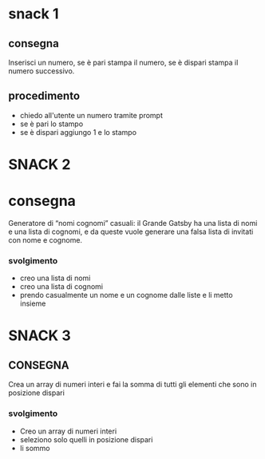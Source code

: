 # snack 1

## consegna

Inserisci un numero, se è pari stampa il numero, se è dispari stampa il numero successivo.

## procedimento

- chiedo all'utente un numero tramite prompt
- se è pari lo stampo
- se è dispari aggiungo 1 e lo stampo

# SNACK 2

# consegna

Generatore di “nomi cognomi” casuali: il Grande Gatsby ha una lista di nomi e una lista di cognomi, e da queste vuole generare una falsa lista di invitati con nome e cognome.

### svolgimento

- creo una lista di nomi
- creo una lista di cognomi
- prendo casualmente un nome e un cognome dalle liste e li metto insieme

# SNACK 3

## CONSEGNA

Crea un array di numeri interi e fai la somma di tutti gli elementi che sono in posizione dispari

### svolgimento

- Creo un array di numeri interi
- seleziono solo quelli in posizione dispari
- li sommo
